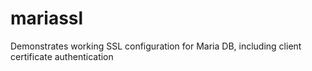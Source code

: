 # mariassl
Demonstrates working SSL configuration for Maria DB, including client certificate authentication

